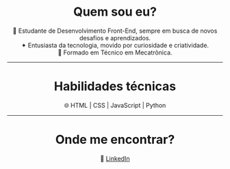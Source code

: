 <div align="center">

# Quem sou eu?

<p>
🚀 Estudante de Desenvolvimento Front-End, sempre em busca de novos desafios e aprendizados.
<br>
 ✦ Entusiasta da tecnologia, movido por curiosidade e criatividade. 
 <br>
 🤖 Formado em Técnico em Mecatrônica.
 </p>

<hr>

# Habilidades técnicas

🌐 HTML | CSS | JavaScript | Python

<hr>

# Onde me encontrar?

💼 [LinkedIn](https://www.linkedin.com/in/vinicius-campos-361973270)

</div>